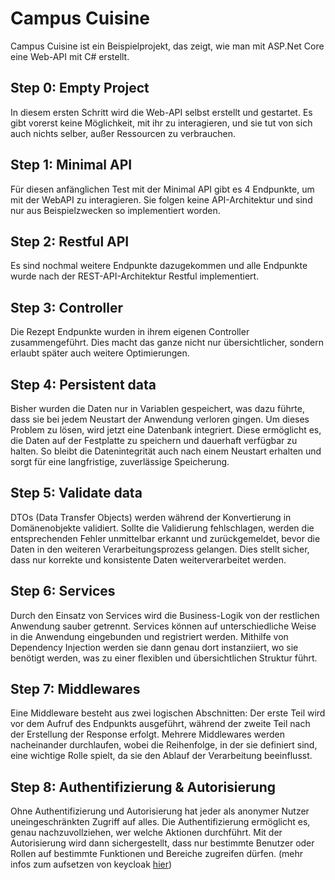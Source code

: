 # Campus Cuisine

Campus Cuisine ist ein Beispielprojekt, das zeigt, wie man mit ASP.Net Core eine Web-API mit C# erstellt.

## Step 0: Empty Project

In diesem ersten Schritt wird die Web-API selbst erstellt und gestartet. Es gibt vorerst keine Möglichkeit, mit ihr zu interagieren, und sie tut von sich auch nichts selber, außer Ressourcen zu verbrauchen.

## Step 1: Minimal API

Für diesen anfänglichen Test mit der Minimal API gibt es 4 Endpunkte, um mit der WebAPI zu interagieren. Sie folgen keine API-Architektur und sind nur aus Beispielzwecken so implementiert worden.

## Step 2: Restful API

Es sind nochmal weitere Endpunkte dazugekommen und alle Endpunkte wurde nach der REST-API-Architektur Restful implementiert.

## Step 3: Controller

Die Rezept Endpunkte wurden in ihrem eigenen Controller zusammengeführt. Dies macht das ganze nicht nur übersichtlicher, sondern erlaubt später auch weitere Optimierungen.

## Step 4: Persistent data

Bisher wurden die Daten nur in Variablen gespeichert, was dazu führte, dass sie bei jedem Neustart der Anwendung verloren gingen. Um dieses Problem zu lösen, wird jetzt eine Datenbank integriert. Diese ermöglicht es, die Daten auf der Festplatte zu speichern und dauerhaft verfügbar zu halten. So bleibt die Datenintegrität auch nach einem Neustart erhalten und sorgt für eine langfristige, zuverlässige Speicherung.

## Step 5: Validate data

DTOs (Data Transfer Objects) werden während der Konvertierung in Domänenobjekte validiert. Sollte die Validierung fehlschlagen, werden die entsprechenden Fehler unmittelbar erkannt und zurückgemeldet, bevor die Daten in den weiteren Verarbeitungsprozess gelangen. Dies stellt sicher, dass nur korrekte und konsistente Daten weiterverarbeitet werden.

## Step 6: Services

Durch den Einsatz von Services wird die Business-Logik von der restlichen Anwendung sauber getrennt. Services können auf unterschiedliche Weise in die Anwendung eingebunden und registriert werden. Mithilfe von Dependency Injection werden sie dann genau dort instanziiert, wo sie benötigt werden, was zu einer flexiblen und übersichtlichen Struktur führt.

## Step 7: Middlewares

Eine Middleware besteht aus zwei logischen Abschnitten: Der erste Teil wird vor dem Aufruf des Endpunkts ausgeführt, während der zweite Teil nach der Erstellung der Response erfolgt. Mehrere Middlewares werden nacheinander durchlaufen, wobei die Reihenfolge, in der sie definiert sind, eine wichtige Rolle spielt, da sie den Ablauf der Verarbeitung beeinflusst.

## Step 8: Authentifizierung & Autorisierung

Ohne Authentifizierung und Autorisierung hat jeder als anonymer Nutzer uneingeschränkten Zugriff auf alles. Die Authentifizierung ermöglicht es, genau nachzuvollziehen, wer welche Aktionen durchführt. Mit der Autorisierung wird dann sichergestellt, dass nur bestimmte Benutzer oder Rollen auf bestimmte Funktionen und Bereiche zugreifen dürfen. (mehr infos zum aufsetzen von keycloak [hier](https://medium.com/@stefannovak96/authenticating-net-with-keycloak-ae7ce3675110))
